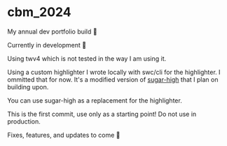 # cbm_2024

My annual dev portfolio build 🫡

Currently in development 🚧

Using twv4 which is not tested in the way I am using it.

Using a custom highlighter I wrote locally with swc/cli for the highlighter. I ommitted that for now. It's a modified version of [sugar-high](https://sugar-high.vercel.app/) that I plan on building upon.

You can use sugar-high as a replacement for the highlighter.

This is the first commit, use only as a starting point! Do not use in production.

Fixes, features, and updates to come 🚀
